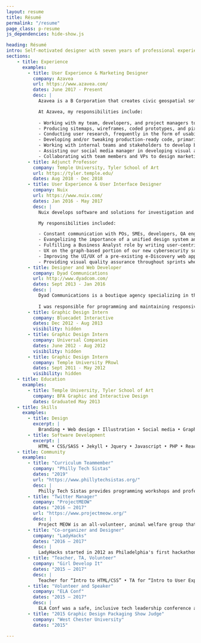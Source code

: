 ```yaml
---
layout: resume
title: Résumé
permalink: "/resume"
page_class: p-resume
js_dependencies: hide-show.js

heading: Résumé
intro: Self-motivated designer with seven years of professional experience and demonstrated proficiency as a frontend web developer and software designer.
sections:
    - title: Experience
      examples:
        - title: User Experience & Marketing Designer
          company: Azavea
          url: https://www.azavea.com/
          dates: June 2017 - Present
          desc: | 
            Azavea is a B Corporation that creates civic geospatial software and data analytics for the web. Our mission is to advance the state of the art in geospatial technology and apply it for civic, social, and environmental impact. 

            At Azavea, my responsibilities include:
            
            - Working with my team, developers, and project managers to design websites and web applications from a user-centric point of view. I work on a project from conception all the way through production.
            - Producing sitemaps, wireframes, coded prototypes, and pixel-perfect designs.
            - Conducting user research, frequently in the form of usability tests and user interviews.
            - Developing and/or tweaking production-ready code, primarily using HTML, CSS, and Javascript with an eye on accessibility and semantic markup.
            - Working with internal teams and stakeholders to develop branding for existing or new products.
            - Assisting our social media manager in developing visual assets.
            - Collaborating with team members and VPs to design marketing and internal collateral.
        - title: Adjunct Professor
          company: Temple University, Tyler School of Art
          url: https://tyler.temple.edu/
          dates: Aug 2018 - Dec 2018
        - title: User Experience & User Interface Designer
          company: Nuix
          url: https://www.nuix.com/
          dates: Jan 2016 - May 2017
          desc: |
            Nuix develops software and solutions for investigation and cybersecurity incident response.

            My responsibilities included: 

            - Constant communication with POs, SMEs, developers, QA engineers, and scrummasters in an Agile environment to produce wireframes and high-fidelity designs.
            - Evangelizing the importance of a unified design system and presenting business reasons for developing a dynamic pattern library with our frontend development team.
            - Fulfilling a Business Analyst role by writing user-centric tickets in Jira.
            - UX on the graph-based portion of our new cybersecurity software which required directly interfacing with UK-based colleagues, designing wireframes and high-fidelities alongside developers, and documenting features in Confluence for QA and those outside of the scrum team.
            - Improving the UI/UX of a pre-existing e-Discovery web application.
            - Providing visual quality assurance throughout sprints where needed.
        - title: Designer and Web Developer
          company: Dyad Communications
          url: http://www.dyadcom.com/
          dates: Sept 2013 - Jan 2016
          desc: |
            Dyad Communications is a boutique agency specializing in the delivery of web experiences for high-end architects and interior designers. My role included a significant amount of direct client interaction throughout the design, development and delivery process as well as the mentoring of Dyad’s more junior developers.
            
            I was responsible for programming and maintaining responsive websites using HTML5, CSS3, jQuery, the Sencha Touch framework, PHP and PHP-based content management systems. Beyond my day-to-day duties, I championed and managed Dyad’s migration from SVN to Git version control and the company’s transition from the ExpressionEngine content management system to WordPress.
        - title: Graphic Design Intern
          company: Bluecadet Interactive
          dates: Dec 2012 - Aug 2013
          visibility: hidden
        - title: Graphic Design Intern
          company: Universal Companies
          dates: June 2012 - Aug 2012
          visibility: hidden
        - title: Graphic Design Intern
          company: Temple University PRowl
          dates: Sept 2011 - May 2012
          visibility: hidden
    - title: Education
      examples: 
        - title: Temple University, Tyler School of Art
          company: BFA Graphic and Interactive Design
          dates: Graduated May 2013
    - title: Skills
      examples:
        - title: Design
          excerpt: |
            Branding • Web design • Illustration • Social media • Graphic design • Usability testing • User interviews • Wireframing • Pixel-perfect interface design • Photoshop • Illustrator • InDesign • AfterEffects • Sketch
        - title: Software Development
          excerpt: |
            HTML • CSS/SASS • Jekyll • Jquery • Javascript • PHP • React • GIT
    - title: Community
      examples:
        - title: "Curriculum Teammember"
          company: "Philly Tech Sistas"
          dates: "2019"
          url: "https://www.phillytechsistas.org/"
          desc: |
            Philly Tech Sistas provides programming workshops and professional development events for Black women. I joined the curriculum team for their first year of classes in 2019. On that team, provided input and feedback on courses created by other team-members, co-wrote the first part of the HTML and CSS course and co-taught the first iteration of the class.
        - title: "Twitter Manager"
          company: "ProjectMEOW"
          dates: "2016 – 2017"
          url: "https://www.projectmeow.org/"
          desc: | 
            Project MEOW is an all-volunteer, animal welfare group that helps residents humanely reduce their feral and stray cat populations. I worked with the organization as their Twitter Manager in 2016 and 2017 and worked with their Executive Director on a poster campaign.
        - title: "Co-organizer and Designer"
          company: "LadyHacks"
          dates: "2016 – 2017"
          desc: |
            LadyHacks started in 2012 as Philadelphia's first hackathon for women. I was a co-organizer in 2016 and 2017. In addition to working with the rest of the team on planning and executing the event, I was responsible for designing and developing its identity and website.
        - title: "Teacher, TA, Volunteer"
          company: "Girl Develop It"
          dates: "2015 – 2017"
          desc: |
            Teacher for “Intro to HTML/CSS” • TA for “Intro to User Experience” and “Intro to Writing SVG”
        - title: "Volunteer and Speaker"
          company: "ELA Conf"
          dates: "2015 – 2017"
          desc: |
            ELA Conf was a safe, inclusive tech leadership conference and community for adult womxn, trans men, and genderqueer people to connect. I volunteered at the conference in 2015 and 2016, and also gave two talks, one about toxic workplaces at the 2017 conference and another called “Teaching with Illustrations” in 2015.
        - title: "2015 Graphic Design Packaging Show Judge"
          company: "West Chester University"
          dates: "2015"

---
```


